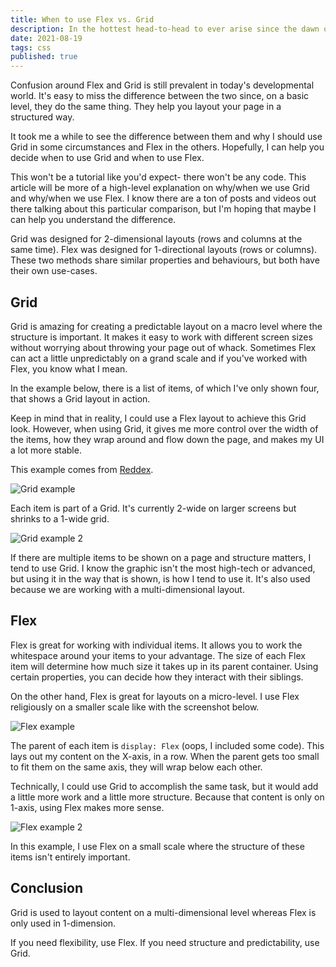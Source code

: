 ```yaml
---
title: When to use Flex vs. Grid
description: In the hottest head-to-head to ever arise since the dawn of man. We will talk about the differences between Flex and Grid.
date: 2021-08-19
tags: css
published: true
---
```


Confusion around Flex and Grid is still prevalent in today's developmental world. It's easy to miss the difference between the two since, on a basic level, they do the same thing. They help you layout your page in a structured way.

It took me a while to see the difference between them and why I should use Grid in some circumstances and Flex in the others. Hopefully, I can help you decide when to use Grid and when to use Flex.

This won't be a tutorial like you'd expect- there won't be any code. This article will be more of a high-level explanation on why/when we use Grid and why/when we use Flex. I know there are a ton of posts and videos out there talking about this particular comparison, but I'm hoping that maybe I can help you understand the difference.

Grid was designed for 2-dimensional layouts (rows and columns at the same time). Flex was designed for 1-directional layouts (rows or columns). These two methods share similar properties and behaviours, but both have their own use-cases.

## Grid

Grid is amazing for creating a predictable layout on a macro level where the structure is important. It makes it easy to work with different screen sizes without worrying about throwing your page out of whack. Sometimes Flex can act a little unpredictably on a grand scale and if you've worked with Flex, you know what I mean.

In the example below, there is a list of items, of which I've only shown four, that shows a Grid layout in action.

Keep in mind that in reality, I could use a Flex layout to achieve this Grid look. However, when using Grid, it gives me more control over the width of the items, how they wrap around and flow down the page, and makes my UI a lot more stable.

This example comes from [Reddex](https://reddex.app).

![Grid example](/images/grid%20vs%20flex%201.png)

Each item is part of a Grid. It's currently 2-wide on larger screens but shrinks to a 1-wide grid.

![Grid example 2](/images/grid.jpg)

If there are multiple items to be shown on a page and structure matters, I tend to use Grid. I know the graphic isn't the most high-tech or advanced, but using it in the way that is shown, is how I tend to use it. It's also used because we are working with a multi-dimensional layout.

## Flex

Flex is great for working with individual items. It allows you to work the whitespace around your items to your advantage. The size of each Flex item will determine how much size it takes up in its parent container. Using certain properties, you can decide how they interact with their siblings.

On the other hand, Flex is great for layouts on a micro-level. I use Flex religiously on a smaller scale like with the screenshot below.

![Flex example](/images/grid%20vs%20flex%202.png)

The parent of each item is `display: Flex` (oops, I included some code). This lays out my content on the X-axis, in a row. When the parent gets too small to fit them on the same axis, they will wrap below each other.

Technically, I could use Grid to accomplish the same task, but it would add a little more work and a little more structure. Because that content is only on 1-axis, using Flex makes more sense.

![Flex example 2](/images/flex.jpg)

In this example, I use Flex on a small scale where the structure of these items isn't entirely important.

## Conclusion

Grid is used to layout content on a multi-dimensional level whereas Flex is only used in 1-dimension.

If you need flexibility, use Flex. If you need structure and predictability, use Grid.
